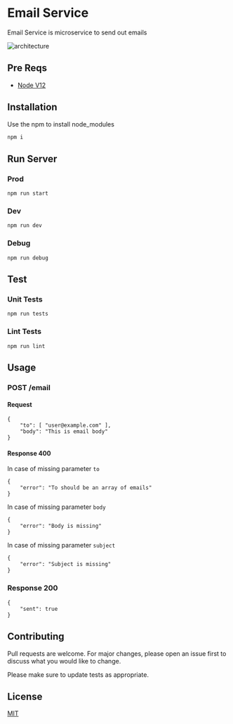 # Email Service

Email Service is microservice to send out emails

![architecture](https://user-images.githubusercontent.com/22448789/130808220-8561b0b1-a05c-4e52-a791-3b7126847559.png)


## Pre Reqs
- [Node V12](https://nodejs.org/en/)

## Installation

Use the npm to install node_modules

```bash
npm i
```

## Run Server
### Prod
`npm run start`
### Dev
`npm run dev`
### Debug
`npm run debug`

## Test
### Unit Tests
`npm run tests`

### Lint Tests
`npm run lint`

###
## Usage

### POST /email

#### Request
```
{
    "to": [ "user@example.com" ],
    "body": "This is email body"
}
```

#### Response 400
In case of missing parameter `to`
```
{
    "error": "To should be an array of emails"
}
```

In case of missing parameter `body`
```
{
    "error": "Body is missing"
}
```

In case of missing parameter `subject`
```
{
    "error": "Subject is missing"
}
```

### Response 200
```
{
    "sent": true
}
```

## Contributing
Pull requests are welcome. For major changes, please open an issue first to discuss what you would like to change.

Please make sure to update tests as appropriate.

## License
[MIT](https://choosealicense.com/licenses/mit/)

